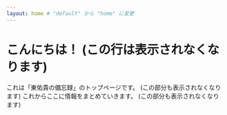 ```yaml
---
layout: home # "default" から "home" に変更
---
```


# こんにちは！ (この行は表示されなくなります)

これは「東佑貴の備忘録」のトップページです。 (この部分も表示されなくなります)
これからここに情報をまとめていきます。 (この部分も表示されなくなります)
